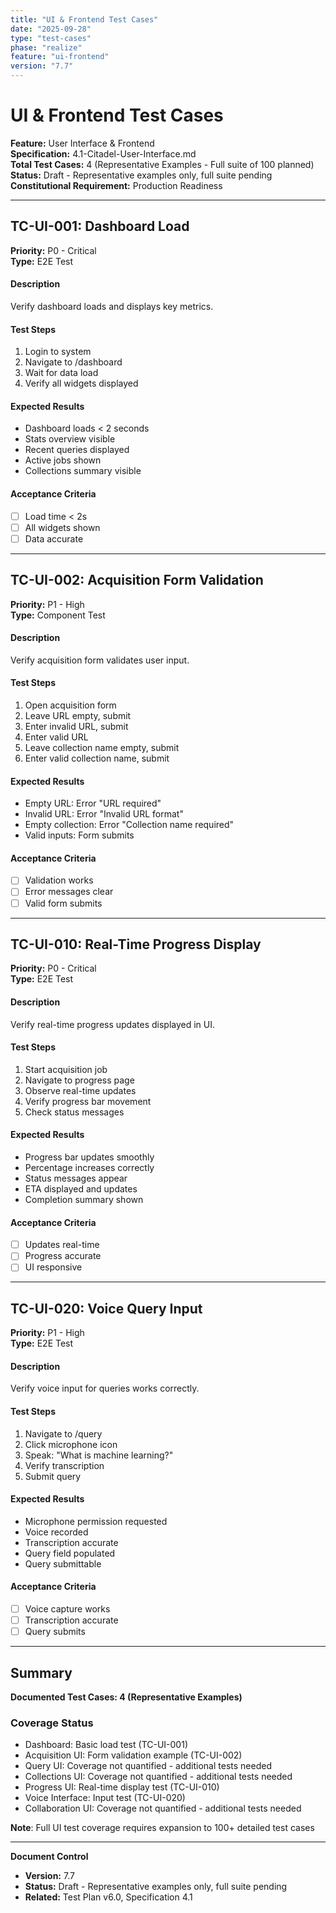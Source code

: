 ```yaml
---
title: "UI & Frontend Test Cases"
date: "2025-09-28"
type: "test-cases"
phase: "realize"
feature: "ui-frontend"
version: "7.7"
---
```


# UI & Frontend Test Cases

**Feature:** User Interface & Frontend  
**Specification:** 4.1-Citadel-User-Interface.md  
**Total Test Cases:** 4 (Representative Examples - Full suite of 100 planned)  
**Status:** Draft - Representative examples only, full suite pending  
**Constitutional Requirement:** Production Readiness

---

## TC-UI-001: Dashboard Load

**Priority:** P0 - Critical  
**Type:** E2E Test  

#### Description
Verify dashboard loads and displays key metrics.

#### Test Steps
1. Login to system
2. Navigate to /dashboard
3. Wait for data load
4. Verify all widgets displayed

#### Expected Results
- Dashboard loads < 2 seconds
- Stats overview visible
- Recent queries displayed
- Active jobs shown
- Collections summary visible

#### Acceptance Criteria
- [ ] Load time < 2s
- [ ] All widgets shown
- [ ] Data accurate

---

## TC-UI-002: Acquisition Form Validation

**Priority:** P1 - High  
**Type:** Component Test  

#### Description
Verify acquisition form validates user input.

#### Test Steps
1. Open acquisition form
2. Leave URL empty, submit
3. Enter invalid URL, submit
4. Enter valid URL
5. Leave collection name empty, submit
6. Enter valid collection name, submit

#### Expected Results
- Empty URL: Error "URL required"
- Invalid URL: Error "Invalid URL format"
- Empty collection: Error "Collection name required"
- Valid inputs: Form submits

#### Acceptance Criteria
- [ ] Validation works
- [ ] Error messages clear
- [ ] Valid form submits

---

## TC-UI-010: Real-Time Progress Display

**Priority:** P0 - Critical  
**Type:** E2E Test  

#### Description
Verify real-time progress updates displayed in UI.

#### Test Steps
1. Start acquisition job
2. Navigate to progress page
3. Observe real-time updates
4. Verify progress bar movement
5. Check status messages

#### Expected Results
- Progress bar updates smoothly
- Percentage increases correctly
- Status messages appear
- ETA displayed and updates
- Completion summary shown

#### Acceptance Criteria
- [ ] Updates real-time
- [ ] Progress accurate
- [ ] UI responsive

---

## TC-UI-020: Voice Query Input

**Priority:** P1 - High  
**Type:** E2E Test  

#### Description
Verify voice input for queries works correctly.

#### Test Steps
1. Navigate to /query
2. Click microphone icon
3. Speak: "What is machine learning?"
4. Verify transcription
5. Submit query

#### Expected Results
- Microphone permission requested
- Voice recorded
- Transcription accurate
- Query field populated
- Query submittable

#### Acceptance Criteria
- [ ] Voice capture works
- [ ] Transcription accurate
- [ ] Query submits

---

## Summary

**Documented Test Cases: 4 (Representative Examples)**

### Coverage Status
- Dashboard: Basic load test (TC-UI-001)
- Acquisition UI: Form validation example (TC-UI-002)
- Query UI: Coverage not quantified - additional tests needed
- Collections UI: Coverage not quantified - additional tests needed
- Progress UI: Real-time display test (TC-UI-010)
- Voice Interface: Input test (TC-UI-020)
- Collaboration UI: Coverage not quantified - additional tests needed

**Note**: Full UI test coverage requires expansion to 100+ detailed test cases

---

**Document Control**
- **Version:** 7.7
- **Status:** Draft - Representative examples only, full suite pending
- **Related:** Test Plan v6.0, Specification 4.1

